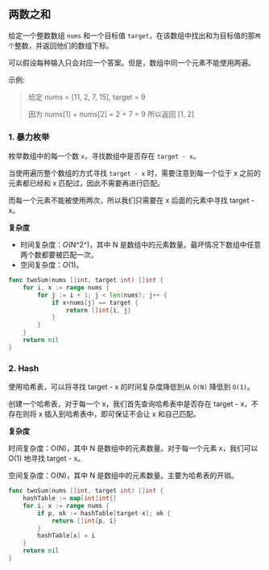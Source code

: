 ## 两数之和

给定一个整数数组 `nums` 和一个目标值 `target`，在该数组中找出和为目标值的那`两个`整数，并返回他们的数组下标。

可以假设每种输入只会对应一个答案。但是，数组中同一个元素不能使用两遍。

示例:

> 给定 nums = [11, 2, 7, 15], target = 9
>
> 因为 nums[1] + nums[2] = 2 + 7 = 9
> 所以返回 [1, 2]

### 1. 暴力枚举

枚举数组中的每一个数 `x`，寻找数组中是否存在 `target - x`。

当使用遍历整个数组的方式寻找 `target - x` 时，需要注意到每一个位于 x 之前的元素都已经和 x 匹配过，因此不需要再进行匹配。

而每一个元素不能被使用两次，所以我们只需要在 x 后面的元素中寻找 target - x。

**复杂度**

- 时间复杂度：*O*(N^2^)，其中 N 是数组中的元素数量。最坏情况下数组中任意两个数都要被匹配一次。
- 空间复杂度：*O*(1)。

```go
func twoSum(nums []int, target int) []int {
    for i, x := range nums {
        for j := i + 1; j < len(nums); j++ {
            if x+nums[j] == target {
                return []int{i, j}
            }
        }
    }
    return nil
}
```

### 2. Hash

使用哈希表，可以将寻找 target - x 的时间复杂度降低到从 `O(N)` 降低到 `O(1)`。

创建一个哈希表，对于每一个 x，我们首先查询哈希表中是否存在 target - x，不存在则将 x 插入到哈希表中，即可保证不会让 x 和自己匹配。

**复杂度**

时间复杂度：O(N)，其中 N 是数组中的元素数量。对于每一个元素 x，我们可以 O(1) 地寻找 target - x。

空间复杂度：O(N)，其中 N 是数组中的元素数量。主要为哈希表的开销。

```go
func twoSum(nums []int, target int) []int {
    hashTable := map[int]int{}
    for i, x := range nums {
        if p, ok := hashTable[target-x]; ok {
            return []int{p, i}
        }
        hashTable[x] = i
    }
    return nil
}
```


